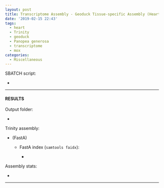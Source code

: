 ```yaml
---
layout: post
title: Transcriptome Assembly - Geoduck Tissue-specific Assembly (Heart)
date: '2019-02-15 22:43'
tags:
  - heart
  - Trinity
  - geoduck
  - Panopea generosa
  - transcriptome
  - mox
categories:
  - Miscellaneous
---
```





SBATCH script:

- []()



---

#### RESULTS

Output folder:

- []()

Trinity assembly:

- []()(FastA)

  - FastA index (```samtools faidx```):

    - []()

Assembly stats:

- []()

---

